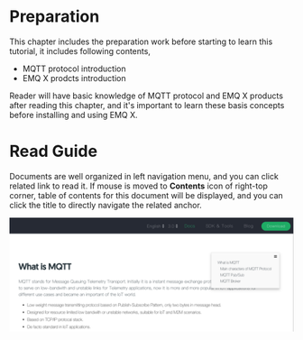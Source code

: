 # Preparation

This chapter includes the preparation work before starting to learn this tutorial, it includes following contents, 

- MQTT protocol introduction
- EMQ X prodcts introduction

Reader will have basic knowledge of MQTT protocol and EMQ X products after reading this chapter, and it's important to learn these basis concepts before installing and using EMQ X. 



# Read Guide

Documents are well organized in left navigation menu, and  you can click related link to read it. If mouse is moved to **Contents** icon of right-top corner, table of contents for this document will be displayed, and you can click the title to directly navigate the related anchor. 

![Read Guide](assets/read-guide.png)
